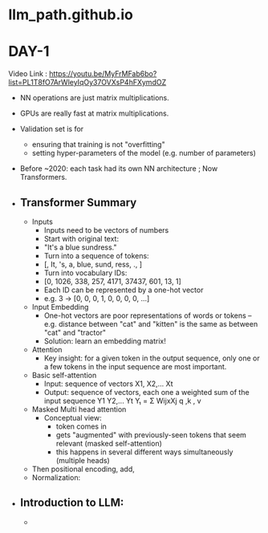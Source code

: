 # llm_path.github.io


# DAY-1
Video Link : https://youtu.be/MyFrMFab6bo?list=PL1T8fO7ArWleyIqOy37OVXsP4hFXymdOZ 
- NN operations are just matrix multiplications.
- GPUs are really fast at matrix multiplications.
- Validation set is for
  -   ensuring that training is not "overfitting"
  -   setting hyper-parameters of the
model (e.g. number of parameters)
- Before ~2020: each task had its own NN architecture ; Now Transformers.
- ## Transformer Summary
  - Inputs
     - Inputs need to be vectors of numbers
     - Start with original text:
     - "It's a blue sundress."
     - Turn into a sequence of tokens:
     - [<SOS>, It, 's, a, blue, sund, ress, ., <EOS>]
     - Turn into vocabulary IDs:
     - [0, 1026, 338, 257, 4171, 37437, 601, 13, 1]
     - Each ID can be represented by a one-hot vector
     - e.g. 3 -> [0, 0, 0, 1, 0, 0, 0, 0, ...]
   - Input Embedding
     - One-hot vectors are poor representations of words or tokens 
     – e.g. distance between "cat" and "kitten" is the same as between "cat" and "tractor"
     - Solution: learn an embedding matrix!
   - Attention
     - Key insight: for a given token in the output sequence, only one or a few tokens in the input sequence are most important.
  - Basic self-attention
    - Input: sequence of vectors X1, X2,... Xt
    - Output: sequence of vectors, each one a weighted sum of the input sequence Y1 Y2,... Yt Y₁ = Σ WijxXj q ,k , v 
  - Masked Multi head attention
    - Conceptual view:
      - token comes in
      - gets "augmented" with previously-seen tokens that seem relevant (masked self-attention)
      - this happens in several different ways simultaneously (multiple heads)
   - Then positional encoding, add,
   - Normalization:
 
 - ## Introduction to LLM: 
     -  
